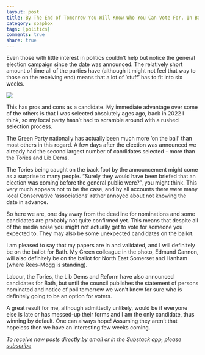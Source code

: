 ```yaml
---
layout: post
title: By The End of Tomorrow You Will Know Who You Can Vote For. In Bath, One Of Them Will Definitely Be Me
category: soapbox
tags: [politics]
comments: true
share: true
---
```


Even those with little interest in politics couldn’t help but notice the general election 
campaign since the date was announced. The relatively short amount of time all of the
parties have (although it might not feel that way to those on the receiving end) means
that a lot of ‘stuff’ has to fit into six weeks.

<img src="../../../assets/img/2024/edmund_dom.jpeg">

This has pros and cons as a candidate. My immediate advantage over some of the others is
that I was selected absolutely ages ago, back in 2022 I think, so my local party hasn’t
had to scramble around with a rushed selection process.

The Green Party nationally has actually been much more ‘on the ball’ than most others in
this regard. A few days after the election was announced we already had the second largest
number of candidates selected - more than the Tories and Lib Dems.

The Tories being caught on the back foot by the announcement might come as a surprise to
many people. “Surely they would have been briefed that an election was coming before the
general public were?”, you might think. This very much appears not to be the case, and by
all accounts there were many local Conservative ‘associations’ rather annoyed about not
knowing the date in advance.

So here we are, one day away from the deadline for nominations and some candidates are
probably not quite confirmed yet. This means that despite all of the media noise you might
not actually get to vote for someone you expected to. They may also be some unexpected
candidates on the ballot.

I am pleased to say that my papers are in and validated, and I will definitely be on the
ballot for Bath. My Green colleague in the photo, Edmund Cannon, will also definitely be
on the ballot for North East Somerset and Hanham (where Rees-Mogg is standing).

Labour, the Tories, the Lib Dems and Reform have also announced candidates for Bath, but
until the council publishes the statement of persons nominated and notice of poll tomorrow
we won’t know for sure who is definitely going to be an option for voters.

A great result for me, although admittedly unlikely, would be if everyone else is late or
has messed-up their forms and I am the only candidate, thus winning by default. One can
always hope! Assuming they aren’t that hopeless then we have an interesting few weeks
coming.


<em>To receive new posts directly by email or in the Substack app, please <a href="https://domtristram.substack.com/">subscribe</a></em>
